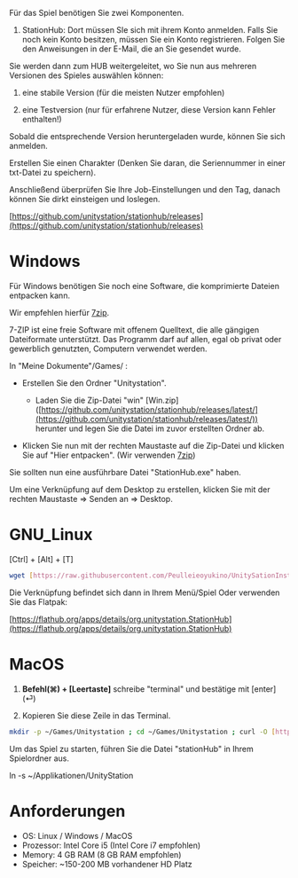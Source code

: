 
Für das Spiel benötigen Sie zwei Komponenten.

1. StationHub: Dort müssen SIe sich mit ihrem Konto anmelden. Falls Sie noch kein Konto besitzen, müssen Sie ein Konto registrieren. Folgen Sie den Anweisungen in der E-Mail, die an Sie gesendet wurde.

Sie werden dann zum HUB weitergeleitet, wo Sie nun aus mehreren Versionen des Spieles auswählen können:

1.  eine stabile Version (für die meisten Nutzer empfohlen)

2.  eine Testversion (nur für erfahrene Nutzer, diese Version kann Fehler enthalten!)

Sobald die entsprechende Version  heruntergeladen wurde, können Sie sich anmelden.

Erstellen Sie einen Charakter (Denken Sie daran, die Seriennummer in einer txt-Datei zu speichern).

Anschließend überprüfen Sie Ihre Job-Einstellungen und den Tag, danach können Sie dirkt einsteigen und loslegen.

  [https://github.com/unitystation/stationhub/releases](https://github.com/unitystation/stationhub/releases)

  
# Windows 

Für Windows benötigen Sie noch eine Software, die komprimierte Dateien entpacken kann.

Wir empfehlen hierfür [7zip]([https://www.7-zip.org/a/7z2107-x64.msi](https://www.7-zip.org/a/7z2107-x64.msi)).

7-ZIP ist eine freie Software mit offenem Quelltext, die alle gängigen Dateiformate unterstützt. Das Programm darf auf allen, egal ob privat oder gewerblich genutzten, Computern verwendet werden.
  
In "Meine Dokumente"/Games/ :

- Erstellen Sie den Ordner "Unitystation".

  - Laden Sie die Zip-Datei "win" [Win.zip] ([https://github.com/unitystation/stationhub/releases/latest/](https://github.com/unitystation/stationhub/releases/latest/)) herunter und legen Sie die Datei im zuvor erstellten Ordner ab.

- Klicken Sie nun mit der rechten Maustaste auf die Zip-Datei und klicken Sie auf "Hier entpacken". (Wir verwenden [7zip]([https://www.7-zip.org/a/7z2107-x64.msi](https://www.7-zip.org/a/7z2107-x64.msi)))

Sie sollten nun eine ausführbare Datei "StationHub.exe" haben.

Um eine Verknüpfung auf dem Desktop zu erstellen, klicken Sie mit der rechten Maustaste => Senden an => Desktop.


# GNU_Linux 

[Ctrl] + [Alt] + [T] 
```bash
wget [https://raw.githubusercontent.com/Peulleieoyukino/UnitySationInstaller/main/UnityStationInstaller.sh](https://raw.githubusercontent.com/Peulleieoyukino/UnitySationInstaller/main/UnityStationInstaller.sh) -O ~/UnityStationInstaller.sh; sudo chmod 750 ~/UnityStationInstaller.sh; sudo ~/UnityStationInstaller.sh
```
Die Verknüpfung befindet sich dann in Ihrem Menü/Spiel
Oder verwenden Sie das Flatpak:

[https://flathub.org/apps/details/org.unitystation.StationHub](https://flathub.org/apps/details/org.unitystation.StationHub)

  

# MacOS #

1. **Befehl(⌘) + [Leertaste]** schreibe "terminal" und bestätige mit [enter] (⏎)

2. Kopieren Sie diese Zeile in  das Terminal.

```bash
mkdir -p ~/Games/Unitystation ; cd ~/Games/Unitystation ; curl -O [https://github.com/unitystation/stationhub/releases/download/930/osx930.zip](https://github.com/unitystation/stationhub/releases/download/930/osx930.zip) ; curl -O [https://github.com/unitystation/stationhub/blob/develop/UnitystationLauncher/Assets/unityico.png](https://github.com/unitystation/stationhub/blob/develop/UnitystationLauncher/Assets/unityico.png); unzip *.zip ; rm -rfv *.zip ./ ; chmod -R 750 ./StationHub ; exit
```

Um das Spiel zu starten, führen Sie die Datei "stationHub" in Ihrem Spielordner aus.

ln -s ~/Applikationen/UnityStation

# Anforderungen #

-   OS: Linux / Windows / MacOS
-   Prozessor: Intel Core i5 (Intel Core i7 empfohlen)
-   Memory: 4 GB RAM (8 GB RAM empfohlen)
-   Speicher: ~150-200 MB vorhandener HD Platz
